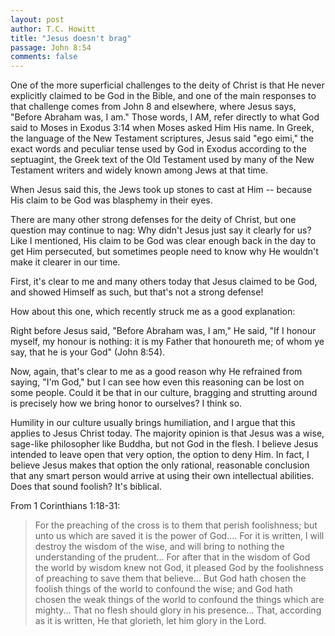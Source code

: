 ```yaml
---
layout: post
author: T.C. Howitt
title: "Jesus doesn't brag"
passage: John 8:54
comments: false
---
```


One of the more superficial challenges to the deity of Christ is that He never explicitly claimed to be God in the Bible, and one of the main responses to that challenge comes from John 8 and elsewhere, where Jesus says, "Before Abraham was, I am." Those words, I AM, refer directly to what God said to Moses in Exodus 3:14 when Moses asked Him His name. In Greek, the language of the New Testament scriptures, Jesus said "ego eimi," the exact words and peculiar tense used by God in Exodus according to the septuagint, the Greek text of the Old Testament used by many of the New Testament writers and widely known among Jews at that time.

When Jesus said this, the Jews took up stones to cast at Him -- because His claim to be God was blasphemy in their eyes.

There are many other strong defenses for the deity of Christ, but one question may continue to nag: Why didn't Jesus just say it clearly for us? Like I mentioned, His claim to be God was clear enough back in the day to get Him persecuted, but sometimes people need to know why He wouldn't make it clearer in our time.

First, it's clear to me and many others today that Jesus claimed to be God, and showed Himself as such, but that's not a strong defense!

How about this one, which recently struck me as a good explanation:

Right before Jesus said, "Before Abraham was, I am," He said, "If I honour myself, my honour is nothing: it is my Father that honoureth me; of whom ye say, that he is your God" (John 8:54).

Now, again, that's clear to me as a good reason why He refrained from saying, "I'm God," but I can see how even this reasoning can be lost on some people. Could it be that in our culture, bragging and strutting around is precisely how we bring honor to ourselves? I think so.

Humility in our culture usually brings humiliation, and I argue that this applies to Jesus Christ today. The majority opinion is that Jesus was a wise, sage-like philosopher like Buddha, but not God in the flesh. I believe Jesus intended to leave open that very option, the option to deny Him. In fact, I believe Jesus makes that option the only rational, reasonable conclusion that any smart person would arrive at using their own intellectual abilities. Does that sound foolish? It's biblical.

From 1 Corinthians 1:18-31:

> For the preaching of the cross is to them that perish foolishness; but unto us which are saved it is the power of God.... For it is written, I will destroy the wisdom of the wise, and will bring to nothing the understanding of the prudent... For after that in the wisdom of God the world by wisdom knew not God, it pleased God by the foolishness of preaching to save them that believe... But God hath chosen the foolish things of the world to confound the wise; and God hath chosen the weak things of the world to confound the things which are mighty... That no flesh should glory in his presence... That, according as it is written, He that glorieth, let him glory in the Lord.
